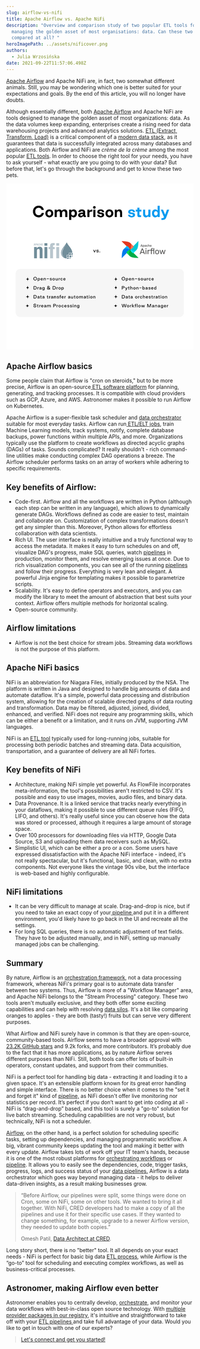 ```yaml
---
slug: airflow-vs-nifi
title: Apache Airflow vs. Apache NiFi
description: "Overview and comparison study of two popular ETL tools for
  managing the golden asset of most organisations: data. Can these two be
  compared at all? "
heroImagePath: ../assets/nificover.png
authors:
  - Julia Wrzosińska
date: 2021-09-22T11:57:06.498Z
---
```

[Apache Airflow](https://www.astronomer.io/blog/why-airflow) and Apache NiFi are, in fact, two somewhat different animals. Still, you may be wondering which one is better suited for your expectations and goals. By the end of this article, you will no longer have doubts. 

Although essentially different, both [Apache Airflow](https://www.astronomer.io/blog/why-airflow) and Apache NiFi are tools designed to manage the golden asset of most organizations: data. As the data volumes keep expanding, enterprises create a rising need for data warehousing projects and advanced analytics solutions. [ETL (Extract, Transform, Load)](https://www.astronomer.io/blog/build-an-etl-process) is a critical component of a [modern data stack](https://www.astronomer.io/blog/build-a-modern-data-stack), as it guarantees that data is successfully integrated across many databases and applications. Both Airflow and NiFi are *crème de la crème* among the most popular [ETL tools](https://www.astronomer.io/blog/build-an-etl-process). In order to choose the right tool for your needs, you have to ask yourself - what exactly are you going to do with your data? But before that, let's go through the background and get to know these two pets. 

![](../assets/astronomer_nifi_220921_2.jpg)

## Apache Airflow basics

Some people claim that Airflow is "cron on steroids," but to be more precise, Airflow is an open-source[ ETL software platform](https://www.astronomer.io/blog/build-an-etl-process) for planning, generating, and tracking processes. It is compatible with cloud providers such as GCP, Azure, and AWS. Astronomer makes it possible to run Airflow on Kubernetes. 

Apache Airflow is a super-flexible task scheduler and [data orchestrator ](https://www.astronomer.io/blog/what-is-data-orchestration)suitable for most everyday tasks. Airflow can run[ ETL/ELT jobs](https://www.astronomer.io/blog/build-an-etl-process), train Machine Learning models, track systems, notify, complete database backups, power functions within multiple APIs, and more. Organizations typically use the platform to create workflows as directed acyclic graphs (DAGs) of tasks. Sounds complicated? It really shouldn't - rich command-line utilities make conducting complex DAG operations a breeze. The Airflow scheduler performs tasks on an array of workers while adhering to specific requirements. 

## Key benefits of Airflow:

* Code-first. Airflow and all the workflows are written in Python (although each step can be written in any language), which allows to dynamically generate DAGs. Workflows defined as code are easier to test, maintain and collaborate on. Customization of complex transformations doesn't get any simpler than this. Moreover, Python allows for effortless collaboration with data scientists.
* Rich UI. The user interface is really intuitive and a truly functional way to access the metadata. It makes it easy to turn schedules on and off, visualize DAG's progress, make SQL queries, watch [pipelines](https://www.astronomer.io/blog/data-pipeline) in production, monitor them, and resolve emerging issues at once. Due to rich visualization components, you can see all of the running [pipelines](https://www.astronomer.io/blog/data-pipeline)[](https://www.astronomer.io/blog/data-pipeline) and follow their progress. Everything is very lean and elegant. A powerful Jinja engine for templating makes it possible to parametrize scripts. 
* Scalability. It's easy to define operators and executors, and you can modify the library to meet the amount of abstraction that best suits your context. Airflow offers multiple methods for horizontal scaling. 
* Open-source community. 

## Airflow limitations

* Airflow is not the best choice for stream jobs. Streaming data workflows is not the purpose of this platform.

## Apache NiFi basics

NiFi is an abbreviation for Niagara Files, initially produced by the NSA. The platform is written in Java and designed to handle big amounts of data and automate dataflow. It's a simple, powerful data processing and distribution system, allowing for the creation of scalable directed graphs of data routing and transformation. Data may be filtered, adjusted, joined, divided, enhanced, and verified. NiFi does not require any programming skills, which can be either a benefit or a limitation, and it runs on JVM, supporting JVM languages.

NiFi is an [ETL tool](https://www.astronomer.io/blog/build-an-etl-process) typically used for long-running jobs, suitable for processing both periodic batches and streaming data. Data acquisition, transportation, and a guarantee of delivery are all NiFi fortes. 

## Key benefits of NiFi

* Architecture, making NiFi simple yet powerful. As FlowFile incorporates meta-information, the tool's possibilities aren't restricted to CSV. It's possible and easy to use images, movies, audio files, and binary data.
* Data Provenance. It is a linked service that tracks nearly everything in your dataflows, making it possible to use different queue rules (FIFO, LIFO, and others). It's really useful since you can observe how the data was stored or processed, although it requires a large amount of storage space.
* Over 100 processors for downloading files via HTTP, Google Data Source, S3 and uploading them data receivers such as MySQL.
* Simplistic UI, which can be either a pro or a con. Some users have expressed dissatisfaction with the Apache NiFi interface - indeed, it's not really spectacular, but it's functional, basic, and clean, with no extra components. Not everyone likes the vintage 90s vibe, but the interface is web-based and highly configurable.

## NiFi limitations

* It can be very difficult to manage at scale. Drag-and-drop is nice, but if you need to take an exact copy of your[ pipeline ](https://www.astronomer.io/blog/data-pipeline)and put it in a different environment, you'd likely have to go back in the UI and recreate all the settings.
* For long SQL queries, there is no automatic adjustment of text fields. They have to be adjusted manually, and in NiFi, setting up manually managed jobs can be challenging. 

## Summary

By nature, Airflow is an [orchestration framework](https://www.astronomer.io/blog/what-is-data-orchestration), not a data processing framework, whereas NiFi's primary goal is to automate data transfer between two systems. Thus, Airflow is more of a "Workflow Manager" area, and Apache NiFi belongs to the "Stream Processing" category. These two tools aren't mutually exclusive, and they both offer some exciting capabilities and can help with resolving [data silos](https://www.astronomer.io/blog/data-silos-what-are-they-how-to-fix-them). It's a bit like comparing oranges to apples - they are both (tasty!) fruits but can serve very different purposes.

What Airflow and NiFi surely have in common is that they are open-source, community-based tools. Airflow seems to have a broader approval with [23.2K GitHub stars](https://github.com/apache/airflow) and 9.2k forks, and more contributors. It’s probably due to the fact that it has more applications, as by nature Airflow serves different purposes than NiFi. Still, both tools can offer lots of built-in operators, constant updates, and support from their communities.

NiFi is a perfect tool for handling big data - extracting it and loading it to a given space. It's an extensible platform known for its great error handling and simple interface. There is no better choice when it comes to the "set it and forget it" kind of [pipeline,](https://www.astronomer.io/blog/data-pipeline) as NiFi doesn't offer live monitoring nor statistics per record. It’s perfect if you don’t want to get into coding at all - NiFi is “drag-and-drop” based, and this tool is surely a "go-to" solution for live batch streaming. Scheduling capabilities are not very robust, but technically, NiFi is not a scheduler.

[Airflow](https://www.astronomer.io/blog/why-airflow), on the other hand, is a perfect solution for scheduling specific tasks, setting up dependencies, and managing programmatic workflow. A big, vibrant community keeps updating the tool and making it better with every update. Airflow takes lots of work off your IT team's hands, because it is one of the most robust platforms for [orchestrating workflows](https://www.astronomer.io/blog/what-is-data-orchestration) or [pipeline](https://www.astronomer.io/blog/data-pipeline). It allows you to easily see the dependencies, code, trigger tasks, progress, logs, and success status of your [data pipelines.](https://www.astronomer.io/blog/data-pipeline) Airflow is a data orchestrator which goes way beyond managing data - it helps to deliver data-driven insights, as a result making businesses grow.

> “Before Airflow, our pipelines were split, some things were done on Cron, some on NiFi, some on other tools. We wanted to bring it all together. With NiFi, CRED developers had to make a copy of all the pipelines and use it for their specific use cases. If they wanted to change something, for example, upgrade to a newer Airflow version, they needed to update both copies.”
>
> Omesh Patil, [Data Architect at CRED](https://www.astronomer.io/blog/CRED-case-study).

Long story short, there is no "better" tool. It all depends on your exact needs - NiFi is perfect for basic big data [ETL process](https://www.astronomer.io/blog/build-an-etl-process), while Airflow is the “go-to” tool for scheduling and executing complex workflows, as well as business-critical processes. 

## Astronomer, making Airflow even better

Astronomer enables you to centrally develop, [orchestrate,](https://www.astronomer.io/blog/what-is-data-orchestration) and monitor your data workflows with best-in-class open source technology. With [multiple provider packages in our registry](https://registry.astronomer.io/providers/), it's intuitive and straightforward to take off with your [ETL pipelines ](https://www.astronomer.io/blog/build-an-etl-process)and take full advantage of your data. Would you like to get in touch with one of our experts?

> [Let's connect and get you started!](https://www.astronomer.io/get-astronomer)